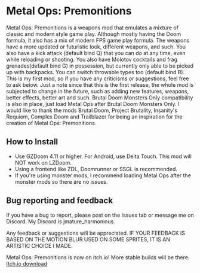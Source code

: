# Metal Ops: Premonitions
 Metal Ops: Premonitions is a weapons mod that emulates a mixture of classic and modern style game play. Although mostly having the Doom formula, it also has a mix of modern FPS game play formula. The weapons have a more updated or futuristic look, different weapons, and such. You also have a kick attack (default bind Q) that you can do at any time, even while reloading or shooting. You also have Molotov cocktails and frag grenades(default bind G) in possession, but currently only able to be picked up with backpacks. You can switch throwable types too (default bind B). This is my first mod, so if you have any criticisms or suggestions, feel free to ask below. Just a note since that this is the first release, the whole mod is subjected to change in the future, such as adding new features, weapons, better effects, better art and such. Brutal Doom Monsters Only compatibility is also in place, just load Metal Ops after Brutal Doom Monsters Only. I would like to thank the mods Brutal Doom, Project Brutality, Insanity's Requiem, Complex Doom and Trailblazer for being an inspiration for the creation of Metal Ops: Premonitions.

## How to Install
- Use GZDoom 4.11 or higher. For Android, use Delta Touch. This mod will NOT work on LZDoom.
- Using a frontend like ZDL, Doomrunner or SSGL is recommended.
- If you're using monster mods, I recommend loading Metal Ops after the monster mods so there are no issues.

## Bug reporting and feedback
If you have a bug to report, please post on the Issues tab or message me on Discord. My Discord is jmature_harmonious.

Any feedback or suggestions will be appreciated.
IF YOUR FEEDBACK IS BASED ON THE MOTION BLUR USED ON SOME SPRITES, IT IS AN ARTISTIC CHOICE I MADE.

Metal Ops: Premonitions is now on itch.io! More stable builds will be there: [Itch.io download](https://jmature99.itch.io/metal-ops-premonitions)
